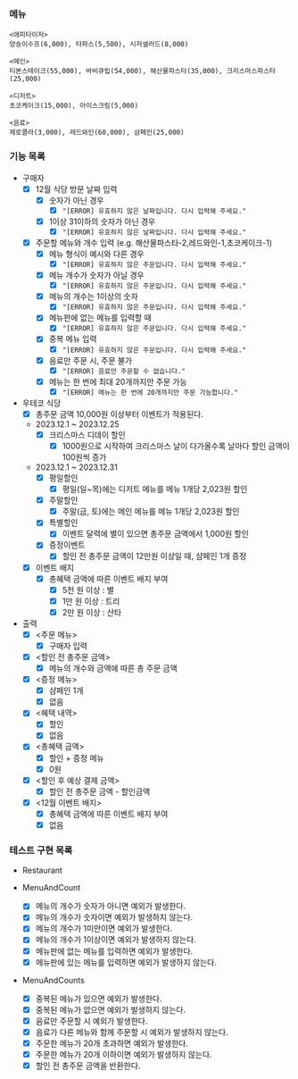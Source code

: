 ### 메뉴

````
<애피타이저>
양송이수프(6,000), 타파스(5,500), 시저샐러드(8,000)

<메인>
티본스테이크(55,000), 바비큐립(54,000), 해산물파스타(35,000), 크리스마스파스타(25,000)

<디저트>
초코케이크(15,000), 아이스크림(5,000)

<음료>
제로콜라(3,000), 레드와인(60,000), 샴페인(25,000)
````

### 기능 목록

- 구매자
    - [x] 12월 식당 방문 날짜 입력
        - [x] 숫자가 아닌 경우
            - [x] `"[ERROR] 유효하지 않은 날짜입니다. 다시 입력해 주세요."`
        - [x] 1이상 31이하의 숫자가 아닌 경우
            - [x] `"[ERROR] 유효하지 않은 날짜입니다. 다시 입력해 주세요."`
    - [x] 주문할 메뉴와 개수 입력 (e.g. 해산물파스타-2,레드와인-1,초코케이크-1)
        - [x] 메뉴 형식이 예시와 다른 경우
            - [x] `"[ERROR] 유효하지 않은 주문입니다. 다시 입력해 주세요."`
        - [x] 메뉴 개수가 숫자가 아닐 경우
            - [x] `"[ERROR] 유효하지 않은 주문입니다. 다시 입력해 주세요."`
        - [x] 메뉴의 개수는 1이상의 숫자
            - [x] `"[ERROR] 유효하지 않은 주문입니다. 다시 입력해 주세요."`
        - [x] 메뉴판에 없는 메뉴를 입력할 때
            - [x] `"[ERROR] 유효하지 않은 주문입니다. 다시 입력해 주세요."`
        - [x] 중복 메뉴 입력
            - [x] `"[ERROR] 유효하지 않은 주문입니다. 다시 입력해 주세요."`
        - [x] 음료만 주문 시, 주문 불가
            - [x] `"[ERROR] 음료만 주문할 수 없습니다."`
        - [x] 메뉴는 한 번에 최대 20개까지만 주문 가능
            - [x] `"[ERROR] 메뉴는 한 번에 20개까지만 주문 가능합니다."`
- 우테코 식당
    - [x] 총주문 금액 10,000원 이상부터 이벤트가 적용된다.
    - 2023.12.1 ~ 2023.12.25
        - [x] 크리스마스 디데이 할인
            - [x] 1000원으로 시작하여 크리스마스 날이 다가올수록 날마다 할인 금액이 100원씩 증가
    - 2023.12.1 ~ 2023.12.31
        - [x] 평일할인
            - [x] 평일(일~목)에는 디저트 메뉴를 메뉴 1개당 2,023원 할인
        - [x] 주말할인
            - [x] 주말(금, 토)에는 메인 메뉴를 메뉴 1개당 2,023원 할인
        - [x] 특별할인
            - [x] 이벤트 달력에 별이 있으면 총주문 금액에서 1,000원 할인
        - [x] 증정이벤트
            - [x] 할인 전 총주문 금액이 12만원 이상일 때, 샴페인 1개 증정
    - [x] 이벤트 배지
        - [x] 총혜택 금액에 따른 이벤트 배지 부여
            - [x] 5천 원 이상 : 별
            - [x] 1만 원 이상 : 트리
            - [x] 2만 원 이상 : 산타
- 출력
    - [x] <주문 메뉴>
        - [x] 구매자 입력
    - [x] <할인 전 총주문 금액>
        - [x] 메뉴의 개수와 금액에 따른 총 주문 금액
    - [x] <증정 메뉴>
        - [x] 샴페인 1개
        - [x] 없음
    - [x] <혜택 내역>
        - [x] 할인
        - [x] 없음
    - [x] <총혜택 금액>
        - [x] 할인 + 증정 메뉴
        - [x] 0원
    - [x] <할인 후 예상 결제 금액>
        - [x] 할인 전 총주문 금액 - 할인금액
    - [x] <12월 이벤트 배지>
        - [x] 총혜택 금액에 따른 이벤트 배지 부여
        - [x] 없음

### 테스트 구현 목록

- Restaurant

- MenuAndCount
    - [x] 메뉴의 개수가 숫자가 아니면 예외가 발생한다.
    - [x] 메뉴의 개수가 숫자이면 예외가 발생하지 않는다.
    - [x] 메뉴의 개수가 1미만이면 예외가 발생한다.
    - [x] 메뉴의 개수가 1이상이면 예외가 발생하지 않는다.
    - [x] 메뉴판에 없는 메뉴를 입력하면 예외가 발생한다.
    - [x] 메뉴판에 있는 메뉴를 입력하면 예외가 발생하지 않는다.
- MenuAndCounts
    - [x] 중복된 메뉴가 있으면 예외가 발생한다.
    - [x] 중복된 메뉴가 없으면 예외가 발생하지 않는다.
    - [x] 음료만 주문할 시 예외가 발생한다.
    - [x] 음료가 다른 메뉴와 함께 주문할 시 예외가 발생하지 않는다.
    - [x] 주문한 메뉴가 20개 초과하면 예외가 발생한다.
    - [x] 주문한 메뉴가 20개 이하이면 예외가 발생하지 않는다.
    - [x] 할인 전 총주문 금액을 반환한다.